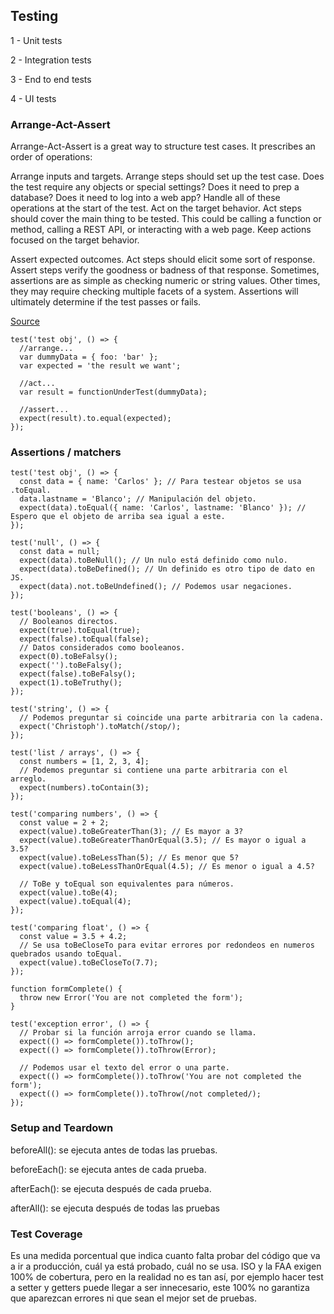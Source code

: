## Testing

1 - Unit tests

2 - Integration tests

3 - End to end tests

4 - UI tests


### Arrange-Act-Assert

Arrange-Act-Assert is a great way to structure test cases. It prescribes an order of operations:

Arrange inputs and targets. Arrange steps should set up the test case. Does the test require any objects or special settings? Does it need to prep a database? Does it need to log into a web app? Handle all of these operations at the start of the test.
Act on the target behavior. Act steps should cover the main thing to be tested. This could be calling a function or method, calling a REST API, or interacting with a web page. Keep actions focused on the target behavior.

Assert expected outcomes. Act steps should elicit some sort of response. Assert steps verify the goodness or badness of that response. Sometimes, assertions are as simple as checking numeric or string values. Other times, they may require checking multiple facets of a system. Assertions will ultimately determine if the test passes or fails.

[Source](https://automationpanda.com/2020/07/07/arrange-act-assert-a-pattern-for-writing-good-tests/)

```
test('test obj', () => {
  //arrange...
  var dummyData = { foo: 'bar' };
  var expected = 'the result we want';
 
  //act...
  var result = functionUnderTest(dummyData);
 
  //assert...
  expect(result).to.equal(expected);
});
```

### Assertions / matchers

```
test('test obj', () => {
  const data = { name: 'Carlos' }; // Para testear objetos se usa .toEqual.
  data.lastname = 'Blanco'; // Manipulación del objeto.
  expect(data).toEqual({ name: 'Carlos', lastname: 'Blanco' }); // Espero que el objeto de arriba sea igual a este.
});

test('null', () => {
  const data = null;
  expect(data).toBeNull(); // Un nulo está definido como nulo.
  expect(data).toBeDefined(); // Un definido es otro tipo de dato en JS.
  expect(data).not.toBeUndefined(); // Podemos usar negaciones.
});

test('booleans', () => {
  // Booleanos directos.
  expect(true).toEqual(true);
  expect(false).toEqual(false);
  // Datos considerados como booleanos.
  expect(0).toBeFalsy();
  expect('').toBeFalsy();
  expect(false).toBeFalsy();
  expect(1).toBeTruthy();
});

test('string', () => {
  // Podemos preguntar si coincide una parte arbitraria con la cadena.
  expect('Christoph').toMatch(/stop/);
});

test('list / arrays', () => {
  const numbers = [1, 2, 3, 4];
  // Podemos preguntar si contiene una parte arbitraria con el arreglo.
  expect(numbers).toContain(3);
});
```


```
test('comparing numbers', () => {
  const value = 2 + 2;
  expect(value).toBeGreaterThan(3); // Es mayor a 3?
  expect(value).toBeGreaterThanOrEqual(3.5); // Es mayor o igual a 3.5?
  expect(value).toBeLessThan(5); // Es menor que 5?
  expect(value).toBeLessThanOrEqual(4.5); // Es menor o igual a 4.5?

  // ToBe y toEqual son equivalentes para números.
  expect(value).toBe(4);
  expect(value).toEqual(4);
});

test('comparing float', () => {
  const value = 3.5 + 4.2;
  // Se usa toBeCloseTo para evitar errores por redondeos en numeros quebrados usando toEqual.
  expect(value).toBeCloseTo(7.7);
});

function formComplete() {
  throw new Error('You are not completed the form');
}

test('exception error', () => {
  // Probar si la función arroja error cuando se llama.
  expect(() => formComplete()).toThrow();
  expect(() => formComplete()).toThrow(Error);

  // Podemos usar el texto del error o una parte.
  expect(() => formComplete()).toThrow('You are not completed the form');
  expect(() => formComplete()).toThrow(/not completed/);
});
```


### Setup and Teardown

beforeAll(): se ejecuta antes de todas las pruebas.

beforeEach(): se ejecuta antes de cada prueba.

afterEach(): se ejecuta después de cada prueba.

afterAll(): se ejecuta después de todas las pruebas


### Test Coverage

Es una medida porcentual que indica cuanto falta probar del código que va a ir a producción, cuál ya está probado, cuál no se usa. ISO y la FAA exigen 100% de cobertura, pero en la realidad no es tan así, por ejemplo hacer test a setter y getters puede llegar a ser innecesario, este 100% no garantiza que aparezcan errores ni que sean el mejor set de pruebas.